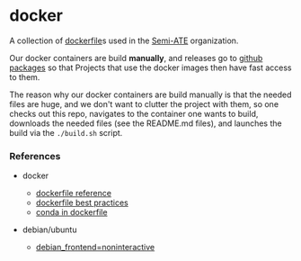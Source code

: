# docker

A collection of [dockerfile](https://docs.docker.com/engine/reference/builder/)s used in the [Semi-ATE](https://github.com/Semi-ATE) organization.


Our docker containers are build **manually**, and releases go to [github packages](https://github.com/features/packages) so that Projects that use the docker images then have fast access to them.

The reason why our docker containers are build manually is that the needed files are huge, and we don't want to clutter the project with them, so one checks out this repo, navigates to the container one wants to build, downloads the needed files (see the README.md files), and launches the build via the `./build.sh` script.

### References
  - docker
    - [dockerfile reference](https://docs.docker.com/engine/reference/builder/)
    - [dockerfile best practices](https://docs.docker.com/develop/develop-images/dockerfile_best-practices/)
    - [conda in dockerfile](https://pythonspeed.com/articles/activate-conda-dockerfile/)
  
  - debian/ubuntu
    - [debian_frontend=noninteractive](https://linuxhint.com/debian_frontend_noninteractive/)
